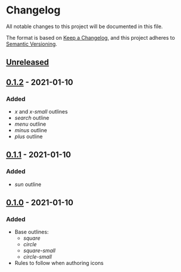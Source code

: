 # Changelog

All notable changes to this project will be documented in this file.

The format is based on [Keep a Changelog](https://keepachangelog.com/en/1.0.0/),
and this project adheres to [Semantic Versioning](https://semver.org/spec/v2.0.0.html).

## [Unreleased]

## [0.1.2] - 2021-01-10

### Added

- _x_ and _x-small_ outlines
- _search_ outline
- _menu_ outline
- _minus_ outline
- _plus_ outline

## [0.1.1] - 2021-01-10

### Added

- _sun_ outline

## [0.1.0] - 2021-01-10

### Added

- Base outlines:
  - _square_
  - _circle_
  - _square-small_
  - _circle-small_
- Rules to follow when authoring icons

[unreleased]: https://github.com/kripod/podicons/compare/v0.1.2...HEAD
[0.1.2]: https://github.com/kripod/podicons/compare/v0.1.1...v0.1.2
[0.1.1]: https://github.com/kripod/podicons/compare/v0.1.0...v0.1.1
[0.1.0]: https://github.com/kripod/podicons/releases/tag/v0.1.0
